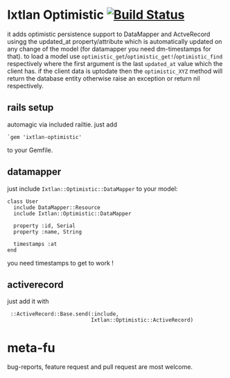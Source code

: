 # Ixtlan Optimistic [![Build Status](https://secure.travis-ci.org/mkristian/ixtlan-optimistic.png)](http://travis-ci.org/mkristian/ixtlan-optimistic) #

it adds optimistic persistence support to DataMapper and ActveRecord usingg the updated_at property/attribute which is automatically updated on any change of the model (for datamapper you need dm-timestamps for that). to load a model use `optimistic_get`/`optimistic_get!`/`optimistic_find` respectively where the first argument is the last `updated_at` value which the client has. if the client data is uptodate then the `optimistic_XYZ` method will return the database entity otherwise raise an exception or return nil respectively.

## rails setup ##

automagic via included railtie. just add

    `gem 'ixtlan-optimistic'
	
to your Gemfile.

## datamapper ##

just include `Ixtlan::Optimistic::DataMapper` to your model:

    class User
      include DataMapper::Resource
      include Ixtlan::Optimistic::DataMapper

      property :id, Serial
      property :name, String
  
      timestamps :at
    end
	
you need timestamps to get to work !

## activerecord ##

just add it with

     ::ActiveRecord::Base.send(:include, 
                               Ixtlan::Optimistic::ActiveRecord)

# meta-fu #

bug-reports, feature request and pull request are most welcome.

